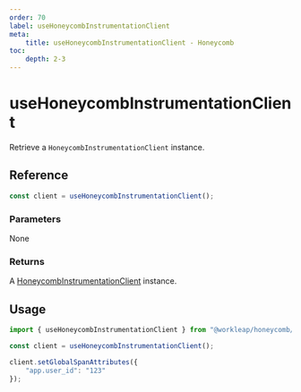 ```yaml
---
order: 70
label: useHoneycombInstrumentationClient
meta:
    title: useHoneycombInstrumentationClient - Honeycomb
toc:
    depth: 2-3
---
```


# useHoneycombInstrumentationClient

Retrieve a `HoneycombInstrumentationClient` instance.

## Reference

```ts
const client = useHoneycombInstrumentationClient();
```

### Parameters

None

### Returns

A [HoneycombInstrumentationClient](./HoneycombInstrumentationClient.md) instance.

## Usage

```ts !#3
import { useHoneycombInstrumentationClient } from "@workleap/honeycomb/react";

const client = useHoneycombInstrumentationClient();

client.setGlobalSpanAttributes({
    "app.user_id": "123"
});
```
